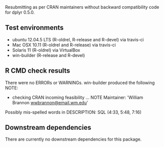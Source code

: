 Resubmitting as per CRAN maintainers without backward compatibility code for dplyr 0.5.0.

## Test environments
* ubuntu 12.04.5 LTS (R-oldrel, R-release and R-devel) via travis-ci
* Mac OSX 10.11 (R-oldrel and R-release) via travis-ci
* Solaris 11 (R-oldrel) via VirtualBox
* win-builder (R-release and R-devel)

## R CMD check results
There were no ERRORs or WARNINGs. win-builder produced the following NOTE:

* checking CRAN incoming feasibility ... NOTE
Maintainer: 'William Brannon <wwbrannon@email.wm.edu>'

Possibly mis-spelled words in DESCRIPTION:
  SQL (4:33, 5:48, 7:16)

## Downstream dependencies
There are currently no downstream dependencies for this package.
